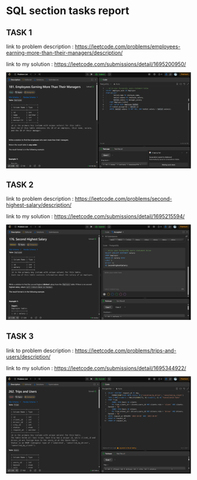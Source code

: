 # SQL section tasks report

## TASK 1
link to problem description : https://leetcode.com/problems/employees-earning-more-than-their-managers/description/

link to my solution : https://leetcode.com/submissions/detail/1695200950/

![solution screenshot](./screenshots/task1.png)

## TASK 2
link to problem description : https://leetcode.com/problems/second-highest-salary/description/

link to my solution : https://leetcode.com/submissions/detail/1695215594/

![solution screenshot](./screenshots/task2.png)

## TASK 3 
link to problem description : https://leetcode.com/problems/trips-and-users/description/

link to my solution : https://leetcode.com/submissions/detail/1695344922/

![solution screenshot](./screenshots/task3.png)
